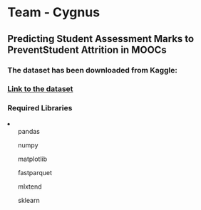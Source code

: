 # Team - Cygnus
<h2> Predicting Student Assessment Marks to PreventStudent Attrition in MOOCs </h2>
<h3> The dataset has been downloaded from Kaggle:<h3>
<a href = "https://www.kaggle.com/anlgrbz/student-demographics-online-education-dataoulad">Link to the dataset</a>
<h3> Required Libraries </h3>
  <li>
    <ul>pandas</ul>
    <ul>numpy</ul>
    <ul>matplotlib</ul>
    <ul>fastparquet</ul>
    <ul>mlxtend</ul>
    <ul>sklearn</ul>
  </li>
